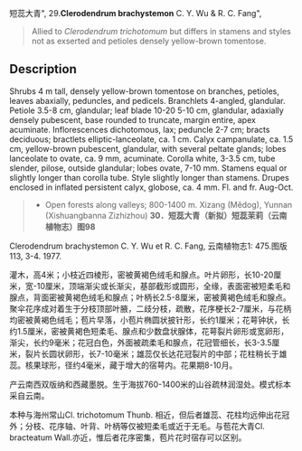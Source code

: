 短蕊大青",
29.**Clerodendrum brachystemon** C. Y. Wu & R. C. Fang",

> Allied to *Clerodendrum trichotomum* but differs in stamens and styles not as exserted and petioles densely yellow-brown tomentose.

## Description
Shrubs 4 m tall, densely yellow-brown tomentose on branches, petioles, leaves abaxially, peduncles, and pedicels. Branchlets 4-angled, glandular. Petiole 3.5-8 cm, glandular; leaf blade 10-20  5-10 cm, glandular, adaxially densely pubescent, base rounded to truncate, margin entire, apex acuminate. Inflorescences dichotomous, lax; peduncle 2-7 cm; bracts deciduous; bractlets elliptic-lanceolate, ca. 1 cm. Calyx campanulate, ca. 1.5 cm, yellow-brown pubescent, glandular, with several peltate glands; lobes lanceolate  to  ovate, ca.  9 mm,  acuminate.  Corolla white, 3-3.5 cm, tube slender, pilose, outside glandular; lobes ovate, 7-10 mm. Stamens equal or slightly longer than corolla tube. Style slightly longer than stamens. Drupes enclosed in inflated persistent calyx, globose, ca. 4 mm. Fl. and fr. Aug-Oct.

> * Open forests along valleys; 800-1400 m. Xizang (Mêdog), Yunnan  (Xishuangbanna  Zizhizhou)
**30．短蕊大青（新拟）短蕊茉莉（云南植物志）图98**

Clerodendrum brachystemon C. Y. Wu et R. C. Fang, 云南植物志1: 475.图版113, 3-4. 1977.

灌木，高4米；小枝近四棱形，密被黄褐色绒毛和腺点。叶片卵形，长10-20厘米，宽-10厘米，顶端渐尖或长渐尖，基部截形或圆形，全缘，表面密被短柔毛和腺点，背面密被黄褐色绒毛和腺点；叶柄长2.5-8厘米，密被黄褐色绒毛和腺点。聚伞花序成对着生于分枝顶部叶腋，二歧分枝，疏散，花序梗长2-7厘米，与花柄均密被黄褐色绒毛；苞片早落，小苞片椭圆状披针形，长约1厘米；花萼钟状，长约1.5厘米，密被黄褐色短柔毛、腺点和少数盘状腺体，花萼裂片卵形或宽卵形，渐尖，长约9毫米；花冠白色，外面被疏柔毛和腺点，花冠管细长，长3-3.5厘米，裂片长圆状卵形，长7-10毫米；雄蕊仅长达花冠裂片的中部；花柱稍长于雄蕊。核果球形，径约4毫米，藏于增大的宿萼内。花果期8-10月。

产云南西双版纳和西藏墨脱。生于海拔760-1400米的山谷疏林润湿处。模式标本采自云南。

本种与海州常山Cl. trichotomum Thunb. 相近，但后者雄蕊、花柱均远伸出花冠外；分枝、花序轴、叶背、叶柄等仅被短柔毛或近于无毛。与苞花大青Cl. bracteatum Wall.亦近，惟后者花序密集，苞片花时宿存可以区别。
